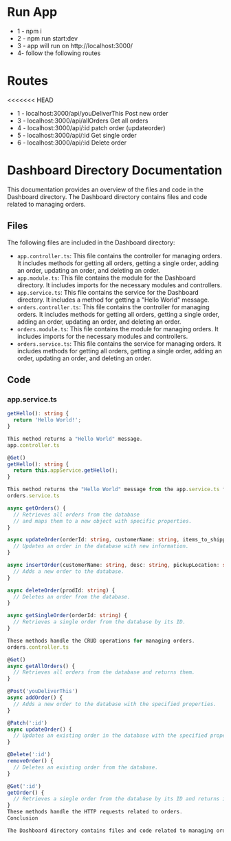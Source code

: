 # Run App
- 1 - npm i
- 2 - npm run start:dev
- 3 - app will run on http://localhost:3000/
- 4- follow the following routes
# Routes
<<<<<<< HEAD
- 1 - localhost:3000/api/youDeliverThis   Post new order
- 3 - localhost:3000/api/allOrders   Get all orders
- 4 - localhost:3000/api/:id   patch order (updateorder)
- 5 - localhost:3000/api/:id   Get single order
- 6 - localhost:3000/api/:id   Delete order

# Dashboard Directory Documentation

This documentation provides an overview of the files and code in the Dashboard directory. The Dashboard directory contains files and code related to managing orders.

## Files

The following files are included in the Dashboard directory:

- `app.controller.ts`: This file contains the controller for managing orders. It includes methods for getting all orders, getting a single order, adding an order, updating an order, and deleting an order.
- `app.module.ts`: This file contains the module for the Dashboard directory. It includes imports for the necessary modules and controllers.
- `app.service.ts`: This file contains the service for the Dashboard directory. It includes a method for getting a "Hello World" message.
- `orders.controller.ts`: This file contains the controller for managing orders. It includes methods for getting all orders, getting a single order, adding an order, updating an order, and deleting an order.
- `orders.module.ts`: This file contains the module for managing orders. It includes imports for the necessary modules and controllers.
- `orders.service.ts`: This file contains the service for managing orders. It includes methods for getting all orders, getting a single order, adding an order, updating an order, and deleting an order.

## Code

### app.service.ts

```typescript
getHello(): string {
  return 'Hello World!';
}

This method returns a "Hello World" message.
app.controller.ts

@Get()
getHello(): string {
  return this.appService.getHello();
}

This method returns the "Hello World" message from the app.service.ts file.
orders.service.ts

async getOrders() {
  // Retrieves all orders from the database
  // and maps them to a new object with specific properties.
}

async updateOrder(orderId: string, customerName: string, items_to_shipped: string, pickupLocation: string, deliveryLocation: string, status: string) {
  // Updates an order in the database with new information.
}

async insertOrder(customerName: string, desc: string, pickupLocation: string, deliveryLocation: string, status: string) {
  // Adds a new order to the database.
}

async deleteOrder(prodId: string) {
  // Deletes an order from the database.
}

async getSingleOrder(orderId: string) {
  // Retrieves a single order from the database by its ID.
}

These methods handle the CRUD operations for managing orders.
orders.controller.ts

@Get()
async getAllOrders() {
  // Retrieves all orders from the database and returns them.
}

@Post('youDeliverThis')
async addOrder() {
  // Adds a new order to the database with the specified properties.
}

@Patch(':id')
async updateOrder() {
  // Updates an existing order in the database with the specified properties.
}

@Delete(':id')
removeOrder() {
  // Deletes an existing order from the database.
}

@Get(':id')
getOrder() {
  // Retrieves a single order from the database by its ID and returns it.
}
These methods handle the HTTP requests related to orders.
Conclusion

The Dashboard directory contains files and code related to managing orders. The orders.service.ts file contains methods for retrieving, adding, updating, and deleting orders from the database. The orders.controller.ts file contains methods for handling HTTP requests related to orders. The other files in the directory provide necessary imports and dependencies for the service and controller.



